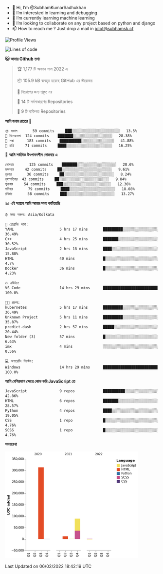 - 👋 Hi, I’m @SubhamKumarSadhukhan
- 👀 I’m interested in learning and debugging
- 🌱 I’m currently learning machine learning
- 💞️ I’m looking to collaborate on any project based on python and django
- 📫 How to reach me ?
      Just drop a mail in idiot@subhamsk.cf

<!---
SubhamKumarSadhukhan/SubhamKumarSadhukhan is a ✨ special ✨ repository because its `README.md` (this file) appears on your GitHub profile.
You can click the Preview link to take a look at your changes.
--->


<!--START_SECTION:waka-->
![Profile Views](http://img.shields.io/badge/%E0%A6%AA%E0%A7%8D%E0%A6%B0%E0%A7%8B%E0%A6%AB%E0%A6%BE%E0%A6%87%E0%A6%B2%20%E0%A6%A6%E0%A6%B0%E0%A7%8D%E0%A6%B6%E0%A6%A8-8-blue)

![Lines of code](https://img.shields.io/badge/%E0%A6%B9%E0%A7%8D%E0%A6%AF%E0%A6%BE%E0%A6%B2%E0%A7%8B%20%E0%A6%93%E0%A6%AF%E0%A6%BC%E0%A6%BE%E0%A6%B0%E0%A7%8D%E0%A6%B2%E0%A7%8D%E0%A6%A1%20%E0%A6%A5%E0%A7%87%E0%A6%95%E0%A7%87%20%E0%A6%86%E0%A6%AE%E0%A6%BF%20%E0%A6%B2%E0%A6%BF%E0%A6%96%E0%A7%87%E0%A6%9B%E0%A6%BF-416%20Thousand%20%E0%A6%95%E0%A7%8B%E0%A6%A1%E0%A7%87%E0%A6%B0%20%E0%A6%B2%E0%A6%BE%E0%A6%87%E0%A6%A8-blue)

**🐱 আমার Github তথ্য** 

> 🏆 1,177 টি অবদান সাল 2022 এ
 > 
> 📦 105.9 kB ব্যবহৃত হয়েছে GitHub এর স্টরেজের 
 > 
> 🚫 নিয়োগের জন্য প্রস্তুত নয়
 > 
> 📜 14 টি সর্বসাধারণের Repositories 
 > 
> 🔑 9 টি ব্যক্তিগত Repositories  
 > 
**আমি হলাম রাতের 🦉** 

```text
🌞 সকাল       59 commits     ███░░░░░░░░░░░░░░░░░░░░░░   13.5% 
🌆 দিনেরবেলা  124 commits    ███████░░░░░░░░░░░░░░░░░░   28.38% 
🌃 সন্ধা      183 commits    ██████████░░░░░░░░░░░░░░░   41.88% 
🌙 রাত্রি     71 commits     ████░░░░░░░░░░░░░░░░░░░░░   16.25%

```
📅 **আমি সর্বাধিক উৎপাদনশীল সোমবার এ** 

```text
সোমবার       125 commits    ███████░░░░░░░░░░░░░░░░░░   28.6% 
মঙ্গলবার     42 commits     ██░░░░░░░░░░░░░░░░░░░░░░░   9.61% 
বুধবার       36 commits     ██░░░░░░░░░░░░░░░░░░░░░░░   8.24% 
বৃহস্পতিবার  43 commits     ██░░░░░░░░░░░░░░░░░░░░░░░   9.84% 
শুক্রবার     54 commits     ███░░░░░░░░░░░░░░░░░░░░░░   12.36% 
শনিবার       79 commits     ████░░░░░░░░░░░░░░░░░░░░░   18.08% 
রবিবার       58 commits     ███░░░░░░░░░░░░░░░░░░░░░░   13.27%

```


📊 **এই সপ্তাহে আমি আমার সময় কাটিয়েছি** 

```text
⌚︎ সময় অঞ্চল: Asia/Kolkata

💬 প্রোগ্রামিং ভাষা: 
YAML                     5 hrs 17 mins       █████████░░░░░░░░░░░░░░░░   36.49% 
C++                      4 hrs 25 mins       ███████░░░░░░░░░░░░░░░░░░   30.52% 
JavaScript               2 hrs 18 mins       ████░░░░░░░░░░░░░░░░░░░░░   15.88% 
HTML                     40 mins             █░░░░░░░░░░░░░░░░░░░░░░░░   4.7% 
Docker                   36 mins             █░░░░░░░░░░░░░░░░░░░░░░░░   4.23%

🔥 এডিটর: 
VS Code                  14 hrs 29 mins      █████████████████████████   100.0%

🐱‍💻 প্রকল্ম: 
kubernetes               5 hrs 17 mins       █████████░░░░░░░░░░░░░░░░   36.49% 
Unknown Project          5 hrs 11 mins       █████████░░░░░░░░░░░░░░░░   35.87% 
predict-dash             2 hrs 57 mins       █████░░░░░░░░░░░░░░░░░░░░   20.44% 
New folder (3)           57 mins             █░░░░░░░░░░░░░░░░░░░░░░░░   6.63% 
imx                      4 mins              ░░░░░░░░░░░░░░░░░░░░░░░░░   0.56%

💻 অপারেটিং সিস্টেম: 
Windows                  14 hrs 29 mins      █████████████████████████   100.0%

```

**আমি বেশিরভাগ ক্ষেত্রে কোড করি JavaScript তে** 

```text
JavaScript               9 repos             ██████████░░░░░░░░░░░░░░░   42.86% 
HTML                     6 repos             ███████░░░░░░░░░░░░░░░░░░   28.57% 
Python                   4 repos             ████░░░░░░░░░░░░░░░░░░░░░   19.05% 
CSS                      1 repo              █░░░░░░░░░░░░░░░░░░░░░░░░   4.76% 
SCSS                     1 repo              █░░░░░░░░░░░░░░░░░░░░░░░░   4.76%

```


**সময়রেখা**

![Chart not found](https://raw.githubusercontent.com/SubhamKumarSadhukhan/SubhamKumarSadhukhan/main/charts/bar_graph.png) 


 Last Updated on 06/02/2022 18:42:19 UTC
<!--END_SECTION:waka-->

